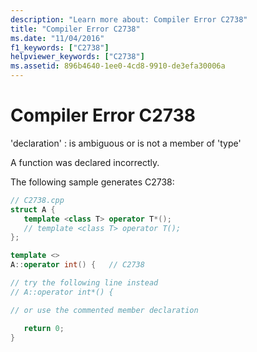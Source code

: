 ```yaml
---
description: "Learn more about: Compiler Error C2738"
title: "Compiler Error C2738"
ms.date: "11/04/2016"
f1_keywords: ["C2738"]
helpviewer_keywords: ["C2738"]
ms.assetid: 896b4640-1ee0-4cd8-9910-de3efa30006a
---
```

# Compiler Error C2738

'declaration' : is ambiguous or is not a member of 'type'

A function was declared incorrectly.

The following sample generates C2738:

```cpp
// C2738.cpp
struct A {
   template <class T> operator T*();
   // template <class T> operator T();
};

template <>
A::operator int() {   // C2738

// try the following line instead
// A::operator int*() {

// or use the commented member declaration

   return 0;
}
```
